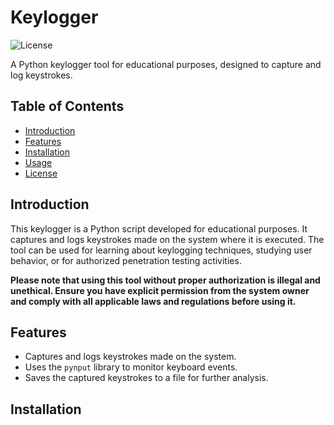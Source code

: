 # Keylogger

![License](https://img.shields.io/badge/license-MIT-blue.svg)

A Python keylogger tool for educational purposes, designed to capture and log keystrokes.

## Table of Contents
- [Introduction](#introduction)
- [Features](#features)
- [Installation](#installation)
- [Usage](#usage)
- [License](#license)

## Introduction

This keylogger is a Python script developed for educational purposes. It captures and logs keystrokes made on the system where it is executed. The tool can be used for learning about keylogging techniques, studying user behavior, or for authorized penetration testing activities.

**Please note that using this tool without proper authorization is illegal and unethical. Ensure you have explicit permission from the system owner and comply with all applicable laws and regulations before using it.**

## Features

- Captures and logs keystrokes made on the system.
- Uses the `pynput` library to monitor keyboard events.
- Saves the captured keystrokes to a file for further analysis.

## Installation
